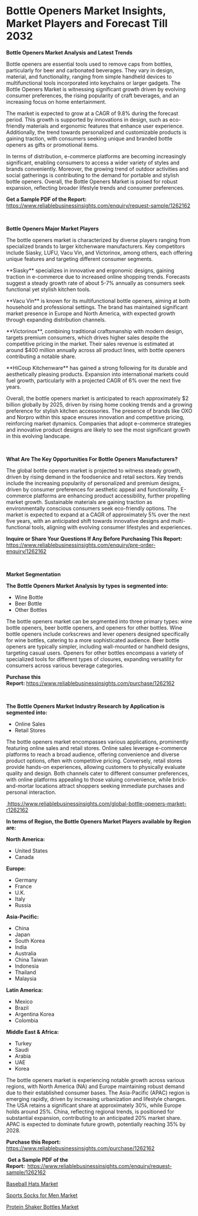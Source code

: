<p><h1>Bottle Openers Market Insights, Market Players and Forecast Till 2032</h1></p><p><strong>Bottle Openers Market Analysis and Latest Trends</strong></p>
<p><p>Bottle openers are essential tools used to remove caps from bottles, particularly for beer and carbonated beverages. They vary in design, material, and functionality, ranging from simple handheld devices to multifunctional tools incorporated into keychains or larger gadgets. The Bottle Openers Market is witnessing significant growth driven by evolving consumer preferences, the rising popularity of craft beverages, and an increasing focus on home entertainment.</p><p>The market is expected to grow at a CAGR of 9.8% during the forecast period. This growth is supported by innovations in design, such as eco-friendly materials and ergonomic features that enhance user experience. Additionally, the trend towards personalized and customizable products is gaining traction, with consumers seeking unique and branded bottle openers as gifts or promotional items. </p><p>In terms of distribution, e-commerce platforms are becoming increasingly significant, enabling consumers to access a wider variety of styles and brands conveniently. Moreover, the growing trend of outdoor activities and social gatherings is contributing to the demand for portable and stylish bottle openers. Overall, the Bottle Openers Market is poised for robust expansion, reflecting broader lifestyle trends and consumer preferences.</p></p>
<p><strong>Get a Sample PDF of the Report:&nbsp;</strong> <a href="https://www.reliablebusinessinsights.com/enquiry/request-sample/1262162?utm_campaign=75&utm_medium=2&utm_source=Github&utm_content=ia&utm_term=06022025&utm_id=bottle-openers">https://www.reliablebusinessinsights.com/enquiry/request-sample/1262162</a></p>
<p>&nbsp;</p>
<p><strong>Bottle Openers Major Market Players</strong></p>
<p><p>The bottle openers market is characterized by diverse players ranging from specialized brands to larger kitchenware manufacturers. Key competitors include Siasky, LUFU, Vacu Vin, and Victorinox, among others, each offering unique features and targeting different consumer segments.</p><p>**Siasky** specializes in innovative and ergonomic designs, gaining traction in e-commerce due to increased online shopping trends. Forecasts suggest a steady growth rate of about 5-7% annually as consumers seek functional yet stylish kitchen tools. </p><p>**Vacu Vin** is known for its multifunctional bottle openers, aiming at both household and professional settings. The brand has maintained significant market presence in Europe and North America, with expected growth through expanding distribution channels. </p><p>**Victorinox**, combining traditional craftsmanship with modern design, targets premium consumers, which drives higher sales despite the competitive pricing in the market. Their sales revenue is estimated at around $400 million annually across all product lines, with bottle openers contributing a notable share. </p><p>**HiCoup Kitchenware** has gained a strong following for its durable and aesthetically pleasing products. Expansion into international markets could fuel growth, particularly with a projected CAGR of 6% over the next five years.</p><p>Overall, the bottle openers market is anticipated to reach approximately $2 billion globally by 2025, driven by rising home cooking trends and a growing preference for stylish kitchen accessories. The presence of brands like OXO and Norpro within this space ensures innovation and competitive pricing, reinforcing market dynamics. Companies that adopt e-commerce strategies and innovative product designs are likely to see the most significant growth in this evolving landscape.</p></p>
<p>&nbsp;</p>
<p><strong>What Are The Key Opportunities For Bottle Openers Manufacturers?</strong></p>
<p><p>The global bottle openers market is projected to witness steady growth, driven by rising demand in the foodservice and retail sectors. Key trends include the increasing popularity of personalized and premium designs, driven by consumer preferences for aesthetic appeal and functionality. E-commerce platforms are enhancing product accessibility, further propelling market growth. Sustainable materials are gaining traction as environmentally conscious consumers seek eco-friendly options. The market is expected to expand at a CAGR of approximately 5% over the next five years, with an anticipated shift towards innovative designs and multi-functional tools, aligning with evolving consumer lifestyles and experiences.</p></p>
<p><strong>Inquire or Share Your Questions If Any Before Purchasing This Report:</strong> <a href="https://www.reliablebusinessinsights.com/enquiry/pre-order-enquiry/1262162?utm_campaign=75&utm_medium=2&utm_source=Github&utm_content=ia&utm_term=06022025&utm_id=bottle-openers">https://www.reliablebusinessinsights.com/enquiry/pre-order-enquiry/1262162</a></p>
<p>&nbsp;</p>
<p><strong>Market Segmentation</strong></p>
<p><strong>The Bottle Openers Market Analysis by types is segmented into:</strong></p>
<p><ul><li>Wine Bottle</li><li>Beer Bottle</li><li>Other Bottles</li></ul></p>
<p><p>The bottle openers market can be segmented into three primary types: wine bottle openers, beer bottle openers, and openers for other bottles. Wine bottle openers include corkscrews and lever openers designed specifically for wine bottles, catering to a more sophisticated audience. Beer bottle openers are typically simpler, including wall-mounted or handheld designs, targeting casual users. Openers for other bottles encompass a variety of specialized tools for different types of closures, expanding versatility for consumers across various beverage categories.</p></p>
<p><strong>Purchase this Report:&nbsp;</strong><a href="https://www.reliablebusinessinsights.com/purchase/1262162?utm_campaign=75&utm_medium=2&utm_source=Github&utm_content=ia&utm_term=06022025&utm_id=bottle-openers">https://www.reliablebusinessinsights.com/purchase/1262162</a></p>
<p>&nbsp;</p>
<p><strong>The Bottle Openers Market Industry Research by Application is segmented into:</strong></p>
<p><ul><li>Online Sales</li><li>Retail Stores</li></ul></p>
<p><p>The bottle openers market encompasses various applications, prominently featuring online sales and retail stores. Online sales leverage e-commerce platforms to reach a broad audience, offering convenience and diverse product options, often with competitive pricing. Conversely, retail stores provide hands-on experiences, allowing customers to physically evaluate quality and design. Both channels cater to different consumer preferences, with online platforms appealing to those valuing convenience, while brick-and-mortar locations attract shoppers seeking immediate purchases and personal interaction.</p></p>
<p><a href="https://www.reliablebusinessinsights.com/global-bottle-openers-market-r1262162?utm_campaign=75&utm_medium=2&utm_source=Github&utm_content=ia&utm_term=06022025&utm_id=bottle-openers">&nbsp;https://www.reliablebusinessinsights.com/global-bottle-openers-market-r1262162</a></p>
<p><strong>In terms of Region, the Bottle Openers Market Players available by Region are:</strong></p>
<p>
    <p> <strong> North America: </strong>
        <ul>
            <li>United States</li>
            <li>Canada</li>
        </ul>
        </p> 
    <p> <strong> Europe: </strong>
        <ul>
            <li>Germany</li>
            <li>France</li>
            <li>U.K.</li>
            <li>Italy</li>
            <li>Russia</li>
        </ul>
        </p> 
    <p> <strong> Asia-Pacific: </strong>
        <ul>
            <li>China</li>
            <li>Japan</li>
            <li>South Korea</li>
            <li>India</li>
            <li>Australia</li>
            <li>China Taiwan</li>
            <li>Indonesia</li>
            <li>Thailand</li>
            <li>Malaysia</li>
        </ul>
        </p> 
    <p> <strong> Latin America: </strong>
        <ul>
            <li>Mexico</li>
            <li>Brazil</li>
            <li>Argentina Korea</li>
            <li>Colombia</li>
        </ul>
        </p> 
    <p> <strong> Middle East & Africa: </strong>
        <ul>
            <li>Turkey</li>
            <li>Saudi</li>
            <li>Arabia</li>
            <li>UAE</li>
            <li>Korea</li>
        </ul>
    </p>
    </p>
<p><p>The bottle openers market is experiencing notable growth across various regions, with North America (NA) and Europe maintaining robust demand due to their established consumer bases. The Asia-Pacific (APAC) region is emerging rapidly, driven by increasing urbanization and lifestyle changes. The USA retains a significant share at approximately 30%, while Europe holds around 25%. China, reflecting regional trends, is positioned for substantial expansion, contributing to an anticipated 20% market share. APAC is expected to dominate future growth, potentially reaching 35% by 2028.</p></p>
<p><strong>Purchase this Report: </strong><a href="https://www.reliablebusinessinsights.com/purchase/1262162?utm_campaign=75&utm_medium=2&utm_source=Github&utm_content=ia&utm_term=06022025&utm_id=bottle-openers">https://www.reliablebusinessinsights.com/purchase/1262162</a></p>
<p>&nbsp;<strong>Get a Sample PDF of the Report:&nbsp;&nbsp;</strong><a href="https://www.reliablebusinessinsights.com/enquiry/request-sample/1262162?utm_campaign=75&utm_medium=2&utm_source=Github&utm_content=ia&utm_term=06022025&utm_id=bottle-openers">https://www.reliablebusinessinsights.com/enquiry/request-sample/1262162</a></p>
<p><strong></strong></p>
<p><p><a href="https://github.com/juniordelafrance/Market-Research-Report-List-5/blob/main/baseball-hats-market.md?utm_campaign=75&utm_medium=2&utm_source=Github&utm_content=ia&utm_term=06022025&utm_id=bottle-openers">Baseball Hats Market</a></p><p><a href="https://github.com/salodipura00/Market-Research-Report-List-1/blob/main/sports-socks-for-men-market.md?utm_campaign=75&utm_medium=2&utm_source=Github&utm_content=ia&utm_term=06022025&utm_id=bottle-openers">Sports Socks for Men Market</a></p><p><a href="https://github.com/supicweg/Market-Research-Report-List-1/blob/main/protein-shaker-bottles-market.md?utm_campaign=75&utm_medium=2&utm_source=Github&utm_content=ia&utm_term=06022025&utm_id=bottle-openers">Protein Shaker Bottles Market</a></p></p>